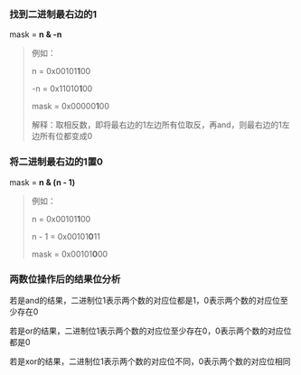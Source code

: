 ### 找到二进制最右边的1

mask = **n & -n**

> 例如：
>
>  n = 0x00101**1**00
>
> -n = 0x11010**1**00
>
> mask = 0x00000**1**00
>
> 解释：取相反数，即将最右边的1左边所有位取反，再and，则最右边的1左边所有位都变成0



### 将二进制最右边的1置0

mask = **n & (n - 1)**

> 例如：
>
> n = 0x00101**1**00
>
> n - 1 = 0x00101**0**11
>
> mask = 0x00101**0**00
>





### 两数位操作后的结果位分析

若是and的结果，二进制位1表示两个数的对应位都是1，0表示两个数的对应位至少存在0

若是or的结果，二进制位1表示两个数的对应位至少存在0，0表示两个数的对应位都是0

若是xor的结果，二进制位1表示两个数的对应位不同，0表示两个数的对应位相同